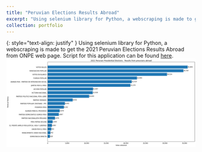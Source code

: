 ```yaml
---
title: "Peruvian Elections Results Abroad"
excerpt: "Using selenium library for Python, a webscraping is made to get the 2021 Peruvian Elections Results Abroad from ONPE web page. Script for this application can be found [here](https://github.com/josediegogallardo/diploma_DataSci_PUCP/blob/main/Python/web_scraping/Peruvian_elections_2021.ipynb).<br/><img src='/images/peruvians_abroad.png'>"
collection: portfolio
---
```

{: style="text-align: justify" }
Using selenium library for Python, a webscraping is made to get the 2021 Peruvian Elections Results Abroad from ONPE web page. Script for this application can be found [here](https://github.com/josediegogallardo/diploma_DataSci_PUCP/blob/main/Python/web_scraping/Peruvian_elections_2021.ipynb).<br/><img src='/images/peruvians_abroad.png'>